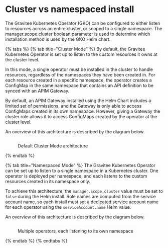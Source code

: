 # Cluster vs namespaced install

The Gravitee Kubernetes Operator (GKO) can be configured to either listen to resources across an entire cluster, or scoped to a single namespace. The manager.scope.cluster boolean parameter is used to determine which installation method is used by the GKO Helm chart.&#x20;

{% tabs %}
{% tab title="Cluster Mode" %}
By default, the Gravitee Kubernetes Operator is set up to listen to the custom resources it owns at the cluster level.

In this mode, a single operator must be installed in the cluster to handle resources, regardless of the namespaces they have been created in. For each resource created in a specific namespace, the operator creates a ConfigMap in the same namespace that contains an API definition to be synced with an APIM Gateway.

By default, an APIM Gateway installed using the Helm Chart includes a limited set of permissions, and the Gateway is only able to access ConfigMaps created in its own namespace. However, giving a Gateway the cluster role allows it to access ConfigMaps created by the operator at the cluster level.

An overview of this architecture is described by the diagram below.

<figure><img src="../../../4.4/.gitbook/assets/k8s cluster mode.png" alt=""><figcaption><p>Default Cluster Mode architecture</p></figcaption></figure>
{% endtab %}

{% tab title="Namespaced Mode" %}
The Gravitee Kubernetes Operator can be set up to listen to a single namespace in a Kubernetes cluster. One operator is deployed per namespace, and each listens to the custom resources created in its namespace only.

To achieve this architecture, the `manager.scope.cluster` value must be set to `false` during the Helm install. Role names are computed from the service account name, so each install must set a dedicated service account name for each operator using the `serviceAccount.name` Helm value.

An overview of this architecture is described by the diagram below.

<figure><img src="../../../4.4/.gitbook/assets/k8s namespaced mode.png" alt=""><figcaption><p>Multiple operators, each listening to its own namespace</p></figcaption></figure>
{% endtab %}
{% endtabs %}


